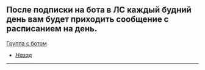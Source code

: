 После подписки на бота в ЛС каждый будний день вам будет приходить сообщение с расписанием на день.
---
[Группа с ботом](https://vk.com/belodedov_fans)

* *[Назад](https://github.com/mockystr/bots)*
---
